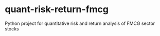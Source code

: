 # quant-risk-return-fmcg
Python project for quantitative risk and return analysis of FMCG sector stocks
